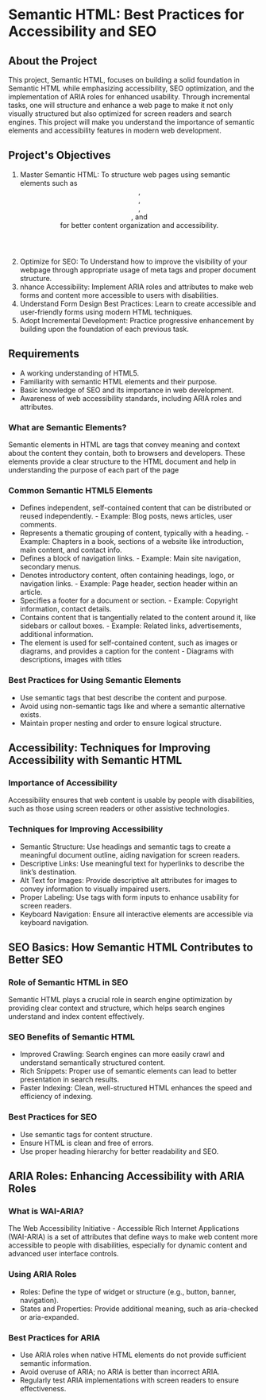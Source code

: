 
# Semantic HTML: Best Practices for Accessibility and SEO

## About the Project
This project, Semantic HTML,  focuses on building a solid foundation in Semantic HTML while emphasizing accessibility, SEO optimization, and the implementation of ARIA roles for enhanced usability. Through incremental tasks, one will structure and enhance a web page to make it not only visually structured but also optimized for screen readers and search engines. This project will  make you understand the importance of semantic elements and accessibility features in modern web development.

## Project's Objectives
1. Master Semantic HTML: To structure web pages using semantic elements such as <header>, <main>, <article>, <section>, and <footer> for better content organization and accessibility.
2. Optimize for SEO: To Understand how to improve the visibility of your webpage through appropriate usage of meta tags and proper document structure.
3. nhance Accessibility: Implement ARIA roles and attributes to make web forms and content more accessible to users with disabilities.
4. Understand Form Design Best Practices: Learn to create accessible and user-friendly forms using modern HTML techniques.
5. Adopt Incremental Development: Practice progressive enhancement by building upon the foundation of each previous task.

## Requirements
- A working understanding of HTML5.
- Familiarity with semantic HTML elements and their purpose.
- Basic knowledge of SEO and its importance in web development.
- Awareness of web accessibility standards, including ARIA roles and attributes.

###  What are Semantic Elements?
Semantic elements in HTML are tags that convey meaning and context about the content they contain, both to browsers and developers. These elements provide a clear structure to the HTML document and help in understanding the purpose of each part of the page

### Common Semantic HTML5 Elements
- Defines independent, self-contained content that can be distributed or reused independently. - Example: Blog posts, news articles, user comments.
- Represents a thematic grouping of content, typically with a heading. - Example: Chapters in a book, sections of a website like introduction, main content, and contact info.
- Defines a block of navigation links. - Example: Main site navigation, secondary menus.
- Denotes introductory content, often containing headings, logo, or navigation links. - Example: Page header, section header within an article.
- Specifies a footer for a document or section. - Example: Copyright information, contact details.
- Contains content that is tangentially related to the content around it, like sidebars or callout boxes. - Example: Related links, advertisements, additional information.
- The element is used for self-contained content, such as images or diagrams, and provides a caption for the content - Diagrams with descriptions, images with titles

### Best Practices for Using Semantic Elements
- Use semantic tags that best describe the content and purpose.
- Avoid using non-semantic tags like and where a semantic alternative exists.
- Maintain proper nesting and order to ensure logical structure.

## Accessibility: Techniques for Improving Accessibility with Semantic HTML

### Importance of Accessibility
Accessibility ensures that web content is usable by people with disabilities, such as those using screen readers or other assistive technologies.

### Techniques for Improving Accessibility
- Semantic Structure: Use headings and semantic tags to create a meaningful document outline, aiding navigation for screen readers.
- Descriptive Links: Use meaningful text for hyperlinks to describe the link’s destination.
- Alt Text for Images: Provide descriptive alt attributes for images to convey information to visually impaired users.
- Proper Labeling: Use tags with form inputs to enhance usability for screen readers.
- Keyboard Navigation: Ensure all interactive elements are accessible via keyboard navigation.

## SEO Basics: How Semantic HTML Contributes to Better SEO

### Role of Semantic HTML in SEO
Semantic HTML plays a crucial role in search engine optimization by providing clear context and structure, which helps search engines understand and index content effectively.

### SEO Benefits of Semantic HTML
- Improved Crawling: Search engines can more easily crawl and understand semantically structured content.
- Rich Snippets: Proper use of semantic elements can lead to better presentation in search results.
- Faster Indexing: Clean, well-structured HTML enhances the speed and efficiency of indexing.

### Best Practices for SEO
- Use semantic tags for content structure.
- Ensure HTML is clean and free of errors.
- Use proper heading hierarchy for better readability and SEO.

## ARIA Roles: Enhancing Accessibility with ARIA Roles
### What is WAI-ARIA?
The Web Accessibility Initiative - Accessible Rich Internet Applications (WAI-ARIA) is a set of attributes that define ways to make web content more accessible to people with disabilities, especially for dynamic content and advanced user interface controls.

### Using ARIA Roles
- Roles: Define the type of widget or structure (e.g., button, banner, navigation).
- States and Properties: Provide additional meaning, such as aria-checked or aria-expanded.

### Best Practices for ARIA
- Use ARIA roles when native HTML elements do not provide sufficient semantic information.
- Avoid overuse of ARIA; no ARIA is better than incorrect ARIA.
- Regularly test ARIA implementations with screen readers to ensure effectiveness.